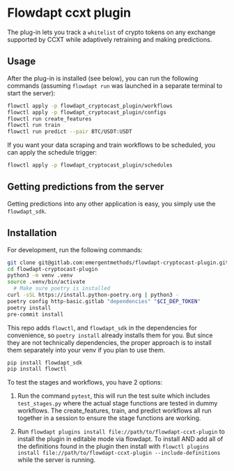 # Flowdapt ccxt plugin

The plug-in lets you track a `whitelist` of crypto tokens on any exchange supported by CCXT while adaptively retraining and making predictions.

## Usage

After the plug-in is installed (see below), you can run the following commands (assuming `flowdapt run` was launched in a separate terminal to start the server):

```bash
flowctl apply -p flowdapt_cryptocast_plugin/workflows
flowctl apply -p flowdapt_cryptocast_plugin/configs
flowctl run create_features
flowctl run train
flowctl run predict --pair BTC/USDT:USDT
```

If you want your data scraping and train workflows to be scheduled, you can apply the schedule trigger:

```bash
flowctl apply -p flowdapt_cryptocast_plugin/schedules
```

## Getting predictions from the server

Getting predictions into any other application is easy, you simply use the `flowdapt_sdk`.



## Installation


For development, run the following commands:
```bash
git clone git@gitlab.com:emergentmethods/flowdapt-cryptocast-plugin.git
cd flowdapt-cryptocast-plugin
python3 -m venv .venv
source .venv/bin/activate
  # Make sure poetry is installed
curl -sSL https://install.python-poetry.org | python3 -
poetry config http-basic.gitlab "dependencies" "$CI_DEP_TOKEN"
poetry install
pre-commit install
```

This repo adds `flowctl`, and `flowdapt_sdk` in the dependencies for convenience, so `poetry install` already installs them for you. But since they are not technically dependencies, the proper approach is to install them separately into your venv if you plan to use them.

```bash
pip install flowdapt_sdk
pip install flowctl
```



To test the stages and workflows, you have 2 options:

1. Run the command `pytest`, this will run the test suite which includes `test_stages.py` where the actual stage functions are tested in dummy workflows. The create_features, train, and predict workflows all run together in a session to  ensure the stage functions are working.

2. Run `flowdapt plugins install file://path/to/flowdapt-ccxt-plugin` to install the plugin in editable mode via flowdapt. To install AND add all of the definitions found in the plugin then install with `flowctl plugins install file://path/to/flowdapt-ccxt-plugin --include-definitions` while the server is running.